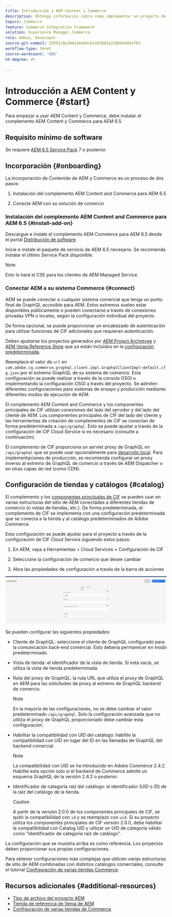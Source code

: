 ```yaml
---
title: Introducción a AEM Content y Commerce
description: Obtenga información sobre cómo implementar un proyecto de AEM Content and Commerce.
topics: Commerce
feature: Commerce Integration Framework
solution: Experience Manager,Commerce
role: Admin, Developer
source-git-commit: 29391c8e3042a8a04c64165663a228bb4886afb5
workflow-type: tm+mt
source-wordcount: '685'
ht-degree: 4%

---
```


# Introducción a AEM Content y Commerce {#start}

Para empezar a usar AEM Content y Commerce, debe instalar el complemento AEM Content y Commerce para AEM 6.5.

## Requisito mínimo de software

Se requiere [AEM 6.5 Service Pack](https://experience.adobe.com/#/downloads/content/software-distribution/es/aem.html) 7 o posterior.

## Incorporación {#onboarding}

La incorporación de Contenido de AEM y Commerce es un proceso de dos pasos:

1. Instalación del complemento AEM Content and Commerce para AEM 6.5

2. Conecte AEM con su solución de comercio

### Instalación del complemento AEM Content and Commerce para AEM 6.5 {#install-add-on}

Descargue e instale el complemento AEM Commerce para AEM 6.5 desde el portal [Distribución de software](https://experience.adobe.com/#/downloads/content/software-distribution/es/aem.html).

Inicie e instale el paquete de servicio de AEM 6.5 necesario. Se recomienda instalar el último Service Pack disponible.

>[!NOTE]
>
>Esto lo hará el CSE para los clientes de AEM Managed Service.

### Conectar AEM a su sistema Commerce {#connect}

AEM se puede conectar a cualquier sistema comercial que tenga un punto final de GraphQL accesible para AEM. Estos extremos suelen estar disponibles públicamente o pueden conectarse a través de conexiones privadas VPN o locales, según la configuración individual del proyecto.

De forma opcional, se puede proporcionar un encabezado de autenticación para utilizar funciones de CIF adicionales que requieran autenticación.

Deben ajustarse los proyectos generados por [AEM Project Archetype](https://github.com/adobe/aem-project-archetype) y [AEM Venia Reference Store](https://github.com/adobe/aem-cif-guides-venia) que ya están incluidos en la [configuración predeterminada](https://github.com/adobe/aem-cif-guides-venia/blob/main/ui.config/src/main/content/jcr_root/apps/venia/osgiconfig/config/com.adobe.cq.commerce.graphql.client.impl.GraphqlClientImpl~default.cfg.json).

Reemplace el valor de `url` en `com.adobe.cq.commerce.graphql.client.impl.GraphqlClientImpl~default.cfg.json` por el extremo GraphQL de su sistema de comercio. Esta configuración se puede realizar a través de la consola OSGI o implementando la configuración OSGI a través del proyecto. Se admiten diferentes configuraciones para sistemas de ensayo y producción mediante diferentes modos de ejecución de AEM.

El complemento AEM Content and Commerce y los componentes principales de CIF utilizan conexiones del lado del servidor y del lado del cliente de AEM. Los componentes principales de CIF del lado del cliente y las herramientas de creación de complementos de CIF se conectan de forma predeterminada a `/api/graphql`. Esto se puede ajustar a través de la configuración de CIF Cloud Service si es necesario (consulte a continuación).

El complemento de CIF proporciona un servlet proxy de GraphQL en `/api/graphql` que se puede usar opcionalmente para [desarrollo local](develop.md). Para implementaciones de producción, se recomienda configurar un proxy inverso al extremo de GraphQL de comercio a través de AEM Dispatcher o en otras capas de red (como CDN).

## Configuración de tiendas y catálogos {#catalog}

El complemento y los [componentes principales de CIF](https://github.com/adobe/aem-core-cif-components) se pueden usar en varias estructuras del sitio de AEM conectadas a diferentes tiendas de comercio (o vistas de tiendas, etc.). De forma predeterminada, el complemento de CIF se implementa con una configuración predeterminada que se conecta a la tienda y al catálogo predeterminados de Adobe Commerce.

Esta configuración se puede ajustar para el proyecto a través de la configuración de CIF Cloud Service siguiendo estos pasos:

1. En AEM, vaya a Herramientas > Cloud Services > Configuración de CIF

2. Seleccione la configuración de comercio que desee cambiar

3. Abra las propiedades de configuración a través de la barra de acciones

![Configuración de CIF Cloud Services](/help/commerce/cif/assets/cif-cloud-service-config.png)

Se pueden configurar las siguientes propiedades:

- Cliente de GraphQL: seleccione el cliente de GraphQL configurado para la comunicación back-end comercial. Esto debería permanecer en modo predeterminado.
- Vista de tienda: el identificador de la vista de tienda. Si está vacía, se utiliza la vista de tienda predeterminada.
- Ruta del proxy de GraphQL: la ruta URL que utiliza el proxy de GraphQL en AEM para las solicitudes de proxy al extremo de GraphQL backend de comercio.

  >[!NOTE]
  >
  >En la mayoría de las configuraciones, no se debe cambiar el valor predeterminado `/api/graphql`. Solo la configuración avanzada que no utiliza el proxy de GraphQL proporcionado debe cambiar esta configuración.

- Habilitar la compatibilidad con UID del catálogo: habilite la compatibilidad con UID en lugar del ID en las llamadas de GraphQL del backend comercial.

  >[!NOTE]
  >
  >La compatibilidad con UID se ha introducido en Adobe Commerce 2.4.2. Habilite esta opción solo si el backend de Commerce admite un esquema GraphQL de la versión 2.4.2 o posterior.

- Identificador de categoría raíz del catálogo: el identificador (UID o ID) de la raíz del catálogo de la tienda.

  >[!CAUTION]
  >
  >A partir de la versión 2.0.0 de los componentes principales de CIF, se quitó la compatibilidad con `id` y se reemplazó con `uid`. Si su proyecto utiliza los componentes principales de CIF versión 2.0.0, debe habilitar la compatibilidad con Catalog UID y utilizar un UID de categoría válido como &quot;Identificador de categoría raíz de catálogo&quot;.

La configuración que se muestra arriba es como referencia. Los proyectos deben proporcionar sus propias configuraciones.

Para obtener configuraciones más complejas que utilicen varias estructuras de sitio de AEM combinadas con distintos catálogos comerciales, consulte el tutorial [Configuración de varias tiendas Commerce](configuring/multi-store-setup.md).

## Recursos adicionales {#additional-resources}

- [Tipo de archivo del proyecto AEM](https://github.com/adobe/aem-project-archetype)
- [Tienda de referencia de Venia de AEM](https://github.com/adobe/aem-cif-guides-venia)
- [Configuración de varias tiendas de Commerce](configuring/multi-store-setup.md)
